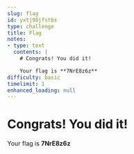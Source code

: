 ```yaml
---
slug: flag
id: yxtj98jfstbs
type: challenge
title: Flag
notes:
- type: text
  contents: |
    # Congrats! You did it!

    Your flag is **7NrE8z6z**
difficulty: basic
timelimit: 1
enhanced_loading: null
---
```

# Congrats!  You did it!

Your flag is **7NrE8z6z**